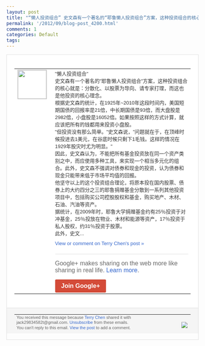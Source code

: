 ```yaml
---
layout: post
title: "“懒人投资组合” 史文森有一个著名的“耶鲁懒人投资组合”方案，这种投资组合的核心就..."
permalink: '/2012/09/blog-post_4200.html'
comments: 1
categories: Default
tags: 
---
```

<div style="border:solid 1px #dfdfdf;color:#686868;font:13px Arial"><div style="background-color:#fff;padding:20px;"><table cellpadding="0" cellspacing="0"><tr><td style="padding-right:15px;vertical-align:top"><a href="https://plus.google.com/_/notifications/emlink?emrecipient=110200756825219614165&amp;emid=CMCLvtSWlrICFZKa3godTR4AAA&amp;path=%2F108643996575278738906&amp;dt=1346564229425&amp;uob=8"><img height="75" src="https://lh3.googleusercontent.com/-KKRGTyJ5Bl0/AAAAAAAAAAI/AAAAAAAAEEY/jllxqER5dCk/s75-c-k-a/photo.jpg" style="border:solid 1px #cccccc;" width="75"/></a></td><td style="width:578px;color:#333;font:13px Arial;vertical-align:top"><div style="padding-bottom:10px">"懒人投资组合"<br/>史文森有一个著名的"耶鲁<wbr/>懒人投资组合"方案，这种投资组合的核心就<wbr/>是：分散化、以股票为导向、请专家打理，而<wbr/>这也是他投资的核心理念。<br/>根据史文森的统计<wbr/>，在1925年~2010年这段时间内，美<wbr/>国短期国债的回报率是21倍，中长期国债是<wbr/>93倍，而大盘股是2982倍，小盘股是1<wbr/>6052倍。如果按照这样的方式计算，就应<wbr/>该把所有的钱都用来投资小盘股。<br/>"但投资没<wbr/>有那么简单。"史文森说，"问题就在于，在<wbr/>顶峰时候投进去1美元，在谷底时候只剩下1<wbr/>毛钱。这样的情况在1929年股灾时尤为明<wbr/>显。"<br/>因此，史文森认为，不能把所有基金投<wbr/>资放在同一个资产类别之中，而应使用多种工<wbr/>具，来实现一个相当多元化的组合。此外，史<wbr/>文森不强调对债券和现金的投资，认为债券和<wbr/>现金只能带来低于市场平均值的回报。<br/>他坚守<wbr/>以上的这个投资组合理论，将原本投在国内股<wbr/>票、债券上的大约四分之三的耶鲁捐赠基金分<wbr/>散到一系列其他投资项目中，包括购买公司控<wbr/>股股权和基金，购买地产、木材、石油、汽油<wbr/>等资产。<br/>据统计，在2009年时，耶鲁大学<wbr/>捐赠基金约有25％投资于对冲基金，25％<wbr/>投放在物业、木材和能源等资产，17％投资<wbr/>于私人股权，约31％投资于股票。<br/>此外，史<wbr/>文...</div><a href="https://plus.google.com/_/notifications/emlink?emrecipient=110200756825219614165&amp;emid=CMCLvtSWlrICFZKa3godTR4AAA&amp;path=%2F108643996575278738906%2Fposts%2FJCWvUNyrFZ6%3Fgpinv%3DAMIXal8OyvrVLS1fyXi_TVDJbo4skLlYzVxRxcm731W2AE7tHQXf1hOPVKekjO_lmCmVXSyhyzIpYs6HKeY5GrdAK-J6W-bosqSDZq_eXI9M0lDvvr7Nlgs&amp;dt=1346564229425&amp;uob=8" style="color:#3366CC;text-decoration:none">View or comment on Terry Chen's post »</a><div style="margin-top:20px;border-top:solid 1px #dfdfdf"><div style="padding:15px 0;color:#686868;font:16px Arial">Google+ makes sharing on the web more like sharing in real life. <a href="http://www.google.com/+/learnmore/" style="color:#3366CC;text-decoration:none">Learn more</a>.</div><a href="https://plus.google.com/_/notifications/emlink?emrecipient=110200756825219614165&amp;emid=CMCLvtSWlrICFZKa3godTR4AAA&amp;path=%2F%3Fgpinv%3DAMIXal8OyvrVLS1fyXi_TVDJbo4skLlYzVxRxcm731W2AE7tHQXf1hOPVKekjO_lmCmVXSyhyzIpYs6HKeY5GrdAK-J6W-bosqSDZq_eXI9M0lDvvr7Nlgs&amp;dt=1346564229425&amp;uob=8" style="display:inline-block;padding:7px 15px;background-color:#d44b38; color:#fff;font-size:16px; font-weight:bold;border-radius:2px;-webkit-border-radius:2px; -moz-border-radius:2px;border:solid 1px #c43b28; white-space:nowrap;text-decoration:none">Join Google+</a></div></td></tr></table></div><div style="border-top:solid 1px #dfdfdf;padding:0 20px; background-color:#f5f5f5"><table cellpadding="0" cellspacing="0" style="height:50px"><tbody><tr><td style="vertical-align:middle;width:100%; color:#636363;font:11px Arial; line-height:120%">You received this message because <a href="https://plus.google.com/_/notifications/emlink?emrecipient=110200756825219614165&amp;emid=CMCLvtSWlrICFZKa3godTR4AAA&amp;path=%2F108643996575278738906%3Fgpinv%3DAMIXal8OyvrVLS1fyXi_TVDJbo4skLlYzVxRxcm731W2AE7tHQXf1hOPVKekjO_lmCmVXSyhyzIpYs6HKeY5GrdAK-J6W-bosqSDZq_eXI9M0lDvvr7Nlgs&amp;dt=1346564229425&amp;uob=8" style="color:#3366CC;text-decoration:none">Terry Chen</a> shared it with jack29834582t@gmail.com. <a href="https://plus.google.com/_/notifications/emlink?emrecipient=110200756825219614165&amp;emid=CMCLvtSWlrICFZKa3godTR4AAA&amp;path=%2F_%2Fnonplus%2Femailsettings%3Fgpinv%3DAMIXal8OyvrVLS1fyXi_TVDJbo4skLlYzVxRxcm731W2AE7tHQXf1hOPVKekjO_lmCmVXSyhyzIpYs6HKeY5GrdAK-J6W-bosqSDZq_eXI9M0lDvvr7Nlgs%26est%3DADH5u8WM2drAeUo3P6Huj5KZauC48hkZsxFICS8YwIbsyu3pLfcd12Bbs71rSqpxSmBC1w5iHA8a7cXoG7EI8AhvsEUcmf7Pi9_g4Xs9KKEi2gscA28r85FQ-4U8qYzLEzViataIfDkGfr4uvlbiDQsAAoYOtvFZWg&amp;dt=1346564229425&amp;uob=8" style="color:#3366CC;text-decoration:none">Unsubscribe</a> from these emails.<br>You can't reply to this email. <a href="https://plus.google.com/_/notifications/emlink?emrecipient=110200756825219614165&amp;emid=CMCLvtSWlrICFZKa3godTR4AAA&amp;path=%2F108643996575278738906%2Fposts%2FJCWvUNyrFZ6%3Fgpinv%3DAMIXal8OyvrVLS1fyXi_TVDJbo4skLlYzVxRxcm731W2AE7tHQXf1hOPVKekjO_lmCmVXSyhyzIpYs6HKeY5GrdAK-J6W-bosqSDZq_eXI9M0lDvvr7Nlgs&amp;dt=1346564229425&amp;uob=8" style="color:#3366CC;text-decoration:none">View the post</a> to add a comment.<br/></br></td><td><img src="https://ssl.gstatic.com/s2/oz/images/notifications/logo/google-plus-6617a72bb36cc548861652780c9e6ff1.png"/></td></tr></tbody></table></div></div>